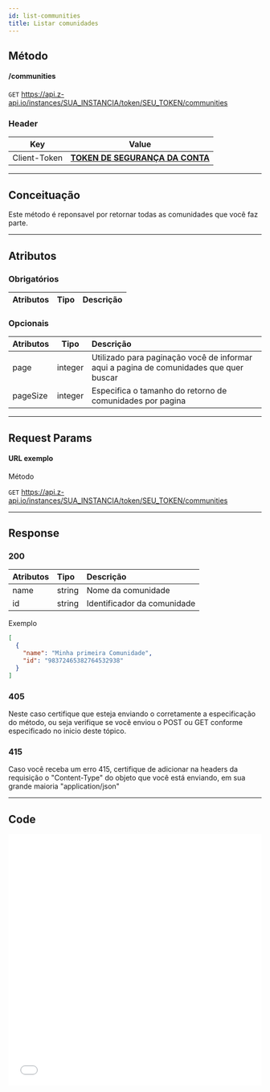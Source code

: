 ```yaml
---
id: list-communities
title: Listar comunidades
---
```


## Método

#### /communities

`GET` https://api.z-api.io/instances/SUA_INSTANCIA/token/SEU_TOKEN/communities

### Header

|      Key       |            Value            |
| :------------: |     :-----------------:     |
|  Client-Token  | **[TOKEN DE SEGURANÇA DA CONTA](https://developer.z-api.io/security/client-token)** |
---

## Conceituação

Este método é reponsavel por retornar todas as comunidades que você faz parte.

---

## Atributos

### Obrigatórios

| Atributos | Tipo | Descrição |
| :-------- | :--: | :-------- |

### Opcionais

| Atributos | Tipo | Descrição |
| :-- | :-: | :-- |
| page | integer | Utilizado para paginação você de informar aqui a pagina de comunidades que quer buscar |
| pageSize | integer | Especifica o tamanho do retorno de comunidades por pagina |

---

## Request Params

#### URL exemplo

Método

`GET` https://api.z-api.io/instances/SUA_INSTANCIA/token/SEU_TOKEN/communities

---

## Response

### 200

| Atributos | Tipo   | Descrição                   |
| :-------- | :----- | :-------------------------- |
| name      | string | Nome da comunidade          |
| id        | string | Identificador da comunidade |

Exemplo

```json
[
  {
    "name": "Minha primeira Comunidade",
    "id": "98372465382764532938"
  }
]
```

### 405

Neste caso certifique que esteja enviando o corretamente a especificação do método, ou seja verifique se você enviou o POST ou GET conforme especificado no inicio deste tópico.

### 415

Caso você receba um erro 415, certifique de adicionar na headers da requisição o "Content-Type" do objeto que você está enviando, em sua grande maioria "application/json"

---

## Code

<iframe src="//api.apiembed.com/?source=https://raw.githubusercontent.com/Z-API/z-api-docs/main/json-examples/list-communities.json&targets=all" frameborder="0" scrolling="no" width="100%" height="500px" seamless></iframe>
